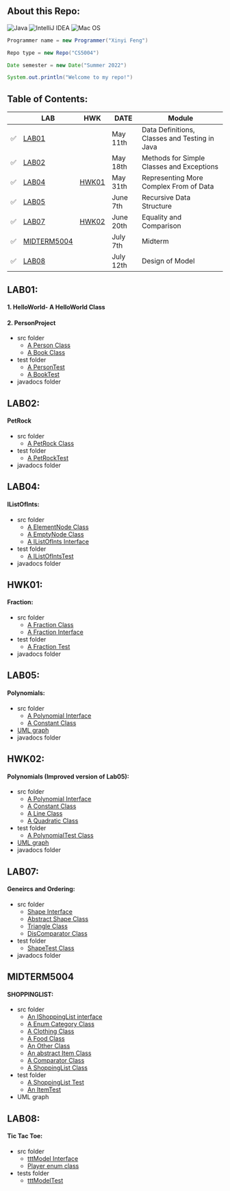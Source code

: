 ## About this Repo:
![Java](https://img.shields.io/badge/java-%23ED8B00.svg?style=for-the-badge&logo=java&logoColor=white)
![IntelliJ IDEA](https://img.shields.io/badge/IntelliJIDEA-000000.svg?style=for-the-badge&logo=intellij-idea&logoColor=white)
![Mac OS](https://img.shields.io/badge/mac%20os-000000?style=for-the-badge&logo=macos&logoColor=F0F0F0)
 ```java
 Programmer name = new Programmer("Xinyi Feng")
 
 Repo type = new Repo("CS5004")
 
 Date semester = new Date("Summer 2022")
 
 System.out.println("Welcome to my repo!")
 
 ```

## Table of Contents:
|                   |     LAB                 |     HWK              |    DATE          |    Module                                   |
|-------------------|-------------------------|--------------------- |------------------|---------------------------------------------|
| :white_check_mark:| [LAB01](#lab01)         |                      |   May 11th       |Data Definitions, Classes and Testing in Java|
| :white_check_mark:| [LAB02](#lab02)         |                      |   May 18th       |Methods for Simple Classes and Exceptions    |
| :white_check_mark:| [LAB04](#lab04)         |  [HWK01](#hwk01)     |   May 31th       |Representing More Complex From of Data       |
| :white_check_mark:| [LAB05](#lab05)         |                      |   June 7th       |Recursive Data Structure                     |
| :white_check_mark:| [LAB07](#lab07)         |  [HWK02](#hwk02)     |   June 20th      |Equality and Comparison                      |
| :white_check_mark:| [MIDTERM5004](#midterm5004) |                  | July 7th         | Midterm                                     |
| :white_check_mark:| [LAB08](#lab08)         |                      |    July 12th     |  Design of Model                                           |

## LAB01: 
 #### 1. HelloWorld- A HelloWorld Class
 #### 2. PersonProject 
   - src folder 
      - [A Person Class](https://github.com/FentPams/cs_5004/blob/main/LAB01/PersonProject/src/Person.java) 
      - [A Book Class](https://github.com/FentPams/cs_5004/blob/main/LAB01/PersonProject/src/Book.java)
   - test folder 
      - [A PersonTest](https://github.com/FentPams/cs_5004/blob/main/LAB01/PersonProject/test/PersonTest.java) 
      - [A BookTest](https://github.com/FentPams/cs_5004/blob/main/LAB01/PersonProject/test/BookTest.java)
   - javadocs folder 
## LAB02: 
 #### PetRock
   - src folder 
      - [A PetRock Class](https://github.com/FentPams/cs_5004/blob/main/LAB02/PetRock/src/PetRock.java)
   - test folder 
      - [A PetRockTest](https://github.com/FentPams/cs_5004/blob/main/LAB02/PetRock/tests/PetRockTest.java) 
   - javadocs folder 
## LAB04: 
#### IListOfInts:
   - src folder 
      - [A ElementNode Class](https://github.com/FentPams/cs_5004/blob/main/LAB04/IListOfInts/src/ElementNode.java)
      - [A EmptyNode Class](https://github.com/FentPams/cs_5004/blob/main/LAB04/IListOfInts/src/EmptyNode.java)
      - [A IListOfInts Interface](https://github.com/FentPams/cs_5004/blob/main/LAB04/IListOfInts/src/IListOfInts.java)
   - test folder 
      - [A IListOfIntsTest](https://github.com/FentPams/cs_5004/blob/main/LAB04/IListOfInts/tests/IListOfIntsTest.java)
   - javadocs folder
## HWK01: 
####  Fraction:
   - src folder 
      - [A Fraction Class](https://github.com/FentPams/cs_5004/blob/main/HWK01/Fraction/src/Fraction.java)
      - [A Fraction Interface](https://github.com/FentPams/cs_5004/blob/main/HWK01/Fraction/src/FractionInterface.java)
   - test folder 
      - [A Fraction Test](https://github.com/FentPams/cs_5004/blob/main/HWK01/Fraction/tests/FractionTest.java)
   - javadocs folder
## LAB05: 
#### Polynomials:
   - src folder 
      - [A Polynomial Interface](https://github.com/FentPams/cs_5004/blob/main/LAB05/Polynomials/src/Polynomial.java)
      - [A Constant Class](https://github.com/FentPams/cs_5004/blob/main/LAB05/Polynomials/src/Constant.java)
   - [UML graph](https://github.com/FentPams/cs_5004/blob/main/LAB05/Polynomials/Polynomials.png)
   - javadocs folder
    
## HWK02: 
#### Polynomials (Improved version of Lab05):
   - src folder 
      - [A Polynomial Interface](https://github.com/FentPams/cs_5004/blob/main/HWK02/Polynomials/src/Polynomial.java)
      - [A Constant Class](https://github.com/FentPams/cs_5004/blob/main/HWK02/Polynomials/src/Constant.java)
      - [A Line Class](https://github.com/FentPams/cs_5004/blob/main/HWK02/Polynomials/src/Line.java)
      - [A Quadratic Class](https://github.com/FentPams/cs_5004/blob/main/HWK02/Polynomials/src/Quadratic.java)
   - test folder 
      - [A PolynomialTest Class](https://github.com/FentPams/cs_5004/blob/main/HWK02/Polynomials/tests/PolynomialTest.java)
   - [UML graph](https://github.com/FentPams/cs_5004/blob/main/HWK02/Polynomials/Polynomials%20(1).png)
   - javadocs folder
## LAB07: 
#### Geneircs and Ordering:
   - src folder 
      - [Shape Interface](https://github.com/FentPams/cs_5004/blob/main/LAB07/src/Shape.java)
      - [Abstract Shape Class](https://github.com/FentPams/cs_5004/blob/main/LAB07/src/AbstractShape.java)
      - [Triangle Class](https://github.com/FentPams/cs_5004/blob/main/LAB07/src/Triangle.java)
      - [DisComparator Class](https://github.com/FentPams/cs_5004/blob/main/LAB07/src/DistComparator.java)
   - test folder
      - [ShapeTest Class](https://github.com/FentPams/cs_5004/blob/main/LAB07/tests/ShapeTest.java)
   - javadocs folder
 ## MIDTERM5004
#### SHOPPINGLIST:
   - src folder 
      - [An IShoppingList interface](https://github.com/FentPams/cs_5004/blob/main/MIDTERM5004/src/IShoppingList.java)
      - [A Enum Category Class](https://github.com/FentPams/cs_5004/blob/main/MIDTERM5004/src/Category.java)
      - [A Clothing Class](https://github.com/FentPams/cs_5004/blob/main/MIDTERM5004/src/Clothing.java)
      - [A Food Class](https://github.com/FentPams/cs_5004/blob/main/MIDTERM5004/src/Food.java)
      - [An Other Class](https://github.com/FentPams/cs_5004/blob/main/MIDTERM5004/src/Other.java)
      - [An abstract Item Class](https://github.com/FentPams/cs_5004/blob/main/MIDTERM5004/src/Item.java)
      - [A Comparator Class](https://github.com/FentPams/cs_5004/blob/main/MIDTERM5004/src/ItemImportanceComparator.java)
      - [A ShoppingList Class](https://github.com/FentPams/cs_5004/blob/main/MIDTERM5004/src/ShoppingList.java)
   - test folder 
      - [A ShoppingList Test](https://github.com/FentPams/cs_5004/blob/main/MIDTERM5004/tests/ShoppingListTest.java)
      - [An ItemTest](https://github.com/FentPams/cs_5004/blob/main/MIDTERM5004/tests/ItemTest.java)
   - UML graph
 
## LAB08:
#### Tic Tac Toe:
   - src folder 
     - [tttModel Interface](https://github.com/FentPams/cs_5004/blob/main/LAB08/src/Player.java)
     - [Player enum class](https://github.com/FentPams/cs_5004/blob/main/LAB08/src/tttModel.java)
   - tests folder
     - [tttModelTest](https://github.com/FentPams/cs_5004/tree/main/LAB08/tests)
